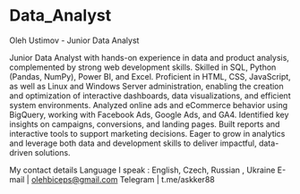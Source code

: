 # Data_Analyst
Oleh Ustimov - Junior Data Analyst

Junior Data Analyst with hands-on experience in data and product analysis, complemented by strong web development skills. Skilled in SQL, Python (Pandas, NumPy), Power BI, and Excel. Proficient in HTML, CSS, JavaScript, as well as Linux and Windows Server administration, enabling the creation and optimization of interactive dashboards, data visualizations, and efficient system environments.
Analyzed online ads and eCommerce behavior using BigQuery, working with Facebook Ads, Google Ads, and GA4. Identified key insights on campaigns, conversions, and landing pages. Built reports and interactive tools to support marketing decisions. Eager to grow in analytics and leverage both data and development skills to deliver impactful, data-driven solutions.

My contact details 
Language I speak : English, Czech, Russian , Ukraine 
E-mail | olehbiceps@gmail.com
Telegram | t.me/askker88
